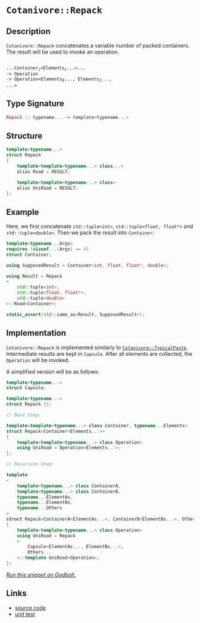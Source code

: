 <!-- Copyright 2024 Feng Mofan
SPDX-License-Identifier: Apache-2.0 -->

# `Cotanivore::Repack`

## Description

`Cotanivore::Repack` concatenates a variable number of packed containers. The result will be used to invoke an operation.<pre><code>   ...Container<sub><i>i</i></sub>&lt;Elements<sub><i>i</i></sub>...&gt;...
->&nbsp;Operation
->&nbsp;Operation&lt;Elements<sub><i>0</i></sub>...,&nbsp;Elements<sub><i>1</i></sub>..., ...></code></pre>

## Type Signature

```Haskell
Repack :: typename... -> template<typename...>
```

## Structure

```C++
template<typename...>
struct Repack
{
    template<template<typename...> class...>
    alias Road = RESULT;

    template<template<typename...> class>
    alias UniRoad = RESULT;
};
```

## Example

Here, we first concatenate `std::tuple<int>`,  `std::tuple<float, float*>` and `std::tuple<double>`. Then we pack the result into `Container`:

```C++
template<typename...Args>
requires (sizeof...(Args) == 4)
struct Container;

using SupposedResult = Container<int, float, float*, double>;

using Result = Repack
<
    std::tuple<int>, 
    std::tuple<float, float*>,
    std::tuple<double>
>::Road<Container>;

static_assert(std::same_as<Result, SupposedResult>);
```

## Implementation

`Cotanivore::Repack` is implemented similarly to [`Cotanivore::TypicalPaste`](./typical_paste.doc.md). Intermediate results are kept in `Capsule`. After all elements are collected, the `Operation` will be invoked.

A simplified version will be as follows:

```C++
template<typename...>
struct Capsule;

template<typename...>
struct Repack {};

// Base Step:

template<template<typename...> class Container, typename...Elements>
struct Repack<Container<Elements...>>
{
    template<template<typename...> class Operation>
    using UniRoad = Operation<Elements...>;
};

// Recursive Step:

template
<
    template<typename...> class ContainerA,
    template<typename...> class ContainerB,
    typename...ElementAs, 
    typename...ElementBs,
    typename...Others
>
struct Repack<ContainerA<ElementAs...>, ContainerB<ElementBs...>, Others...>
{
    template<template<typename...> class Operation>
    using UniRoad = Repack
    <
        Capsule<ElementAs..., ElementBs...>,
        Others...
    >::template UniRoad<Operation>;
};
```

[*Run this snippet on Godbolt.*](https://godbolt.org/#z:OYLghAFBqd5QCxAYwPYBMCmBRdBLAF1QCcAaPECAMzwBtMA7AQwFtMQByARg9KtQYEAysib0QXACx8BBAKoBnTAAUAHpwAMvAFYTStJg1DIApACYAQuYukl9ZATwDKjdAGFUtAK4sGEgMykrgAyeAyYAHI%2BAEaYxCD%2BABykAA6oCoRODB7evgGp6ZkCoeFRLLHxSbaY9o4CQgRMxAQ5Pn5cgXaYDlkNTQQlkTFxCckKjc2teR22EwNhQ%2BUjSQCUtqhexMjsHASYLCkGeyb%2BbgQAnimMrJgAdPcn2CYaAILjxF4OANRuTCkKXnoJysr2eLz2ByOmBOZ0u1zY91ujzB70%2BBC%2BACVMCkmMgANZfEwAdisRIAIsCwWCAPTUr4WJhKL4NbEgKmvCGHJjHU6cqEwi5XZgIh7%2BbBfZAGBQKH6yJgLMhfQXwu73bD0NiCBTI16o75YnH4mEeQTy8LEGHq/aMAgKRHIsVUklgr6upX7Lk8s4e/m8uHC1VIsUSqUygDyV2I3KyOpebq%2BXgyRi%2BcgYeAxqCY6EJ/jJXwjcWjAktGptdtFT38IJexIpVfZL1pmO6mwyADdMMy9ik2aCOT7udDQacXW6%2BYOBf6bvbg5LGTKTY0FS9SKPXeOvcqAzPxXPpbLTQqbGulVORbcrZqCG9SITXvGt9O1aXBBYFKv72Oz4GwwQEHFtWHJ5dQID59WxXE8WNOVlxLa1BDeHdb0XM04isU5LxtN8kPzP8AJ3J1qwfAdNxI6E/SFJ8g13UN80jIsGFjeNEzCYAUzTDMsxzPMDUgk8YRPeNfn%2BQFyLcTCEPLW5bwkghsIrD843jN1f3/YgpP4sUQBADdO1TdNM3QGECyjOpGMdetQXJSk%2B0bAAqBzHKc6kaUcgAVbAhDcxyXNeaknICuzfJrUEzH8MJJS8LAczOLxDnI4CQvBMjJ0o88XmIYBtUdV5iEwABHLw8DymUIAyAAvTBUCoREIAyrKVm4k480kFYUVAtEDyXc0bKSljkyEOK0iUdAsQBWh0WarrUItU4wgIW8qFoTMFq%2BJaVrs290A2aIgQs6swX6tixsBSbc2bQ0oOHNwT3GdBtIIOK9rcebHlvW6CHunSnrE9buUW5buTst6Pq%2Bx74phbavF2hKqS0kB9M4ozThQhUHQOkDo2QAB9ec4gIMrPu0hQblx7K3BOibb0GlJhswUbMHGghHjaqsODWWhOAAVl4PxuF4VBOBuyxrC%2BBQNi2TtzH8HhSAITR2bWPEQC5yRbg0SQuCJfwNC5jQzAANgNsxEmSTmOEkXgWAkDQNFIPmtFIQWOF4BQQDt%2BWOC0NY4FgGBEBADYCBSLwFooCA0AOOg4giG5OFURIDYAWgNyQvmAZBkC%2BKRbjMXh6cIEg8HurgZEEEQxHYKQy/kJQ1AV0hdFLgB3KMe35jnud5hvnbDUOQ/RaqvgT5PU/TzPs7VswvggDwo/oYhCTCrgVl4T3vdICAkEjlJo7IcOd73kBgCkMw%2BDoPZ1MoaIG%2BiMImnOThZbv5hiHOMNom0bpPdlyOrzDBgtBH5e14FgaIXhgC/FoLQN2/NSBYBYIYYA4gQHwOKt/PAHZYGO0wKoFsewn68HmjUButA8DRCjG/DwWAG6gTwNbOBHZiDRHSJgMk%2BwkFkKMArNYS0mBZQAGp4EwM3AsfNZb8HLqIcQ1dJG1xUOoVBTd9BIJQNYaw%2BhyFu0gGsVAKQzKwKTndZqpgRaWDMI7VATDiDF0ZvANYXQejOAgK4KY7QggMHQIMMoFQ9DDSKNkTwbQ/GFDMt44Y8RS6OLMn0SYQTpjVFqL0OY4SliRNmP0Nxehxj9FSb4le6xNjbAkJ3DgPN7Y904MPROKc04ZyzjnaeEBcCF0XtLFea8eFrH/FmEYEAlYgEkP4W4ABOfwRJJAazMJIA2tsuYGxGfoTgltSDWxlrcA2XADaJBGYkLZqsuBczGQbCpqDnau3dnLHhm9/Zb0Dv3UO5BKCHwXrHNgnAmgsDbESJOTAQxIOziM24XB1b53wEQGxJca4VxkdIORigFEN10GfVufxCGlPKQ7AWnA%2B7B1Dl8Ienzvm/P%2BcmLgQKQUaBnnPXeC8l7%2BDMKvK5ICfbb1QPPOITyI7stpSMIlPy5xGHJVwO2NAJoAWvrfe%2Bb9CGkBfg/D%2BX8HCyr/jaABQCG5gIgVAmBsqEGcJ2I7fAeUehYIbrg/BOxZbEPNo7MhFCH7UMNWvGxDDZZMJYUodhiCjBcNACyvgBhBHCNEUKWVciYVVzhbIBF9clEgDPgYbhpirCWE0dEbR/Snb6KyIY4xuYU3WAsQLaxtjM0OJqBg5xrj4nuJCAsHxIxS7%2BLMlk5toSsh5KbYkqtDBYktFrdkytTi%2B0pIbRE7Jcw20ZOaF2yJDiJbFIKebTFlSOBfH5SSwVbFyXAvVjPFpEL6UdOZd7bpmBenxCzebFZaygUayJEcok2tJDTNTqXLFTtOAXI9tc32Acg4Dy5S8mOccOCfLHiwBQbYs5tl3VCcYYLWnFz0BG6RUaa6xsUY7XQgRUXtx4Bi7uZycUPMHlQDdxAWCQeg7B%2BDg5xjUp5Xvel/gmXr3ZpvNlHL97POYwvEAMHabYzgyM7GCGCC4yo6nc%2B4qr4QBvqg%2BVMq4HKffp/b%2BKr2X/0AcAo1mBwGQLELquB%2BrfXOrQSaxwZrUEWuQKHK1RDBAkNQfayh5wnW0NdbKj1rDvWcNYtcvhwaRFiPDbISNEho2CCw0ihIKjk3qLTfa8t2aDGcGpHdNRZiLDFqdqWrAqXolZBcJ46d9bSgTvbRkVtg7qsBLnUOpJ9Qp11Z7SO/tjWomtdyO4nJs7x1pJKYUyWw2V3EcsVUiDacoMwa%2BKJ24EmD3gpIMe9jXTSA9KwFe0pt6E1Av8P4LmetNa20O0SbZpzJsu1sJcjjKwBmSC5qMrmiRDYjMkCM7W4yZjm38BN7FN37ulLzldwHnSWVrCYRkZwkggA%3D)

## Links

- [source code](../../../../conceptrodon/descend/cotanivore/repack.hpp)
- [unit test](../../../../tests/unit/cotanivore/repack.test.hpp)
